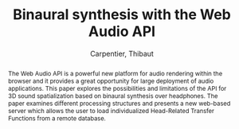 --- 
title: "Binaural synthesis with the Web Audio API" 
abstract: "The Web Audio API is a powerful new platform for audio rendering within the browser and it provides a great opportunity for large deployment of audio applications. This paper explores the possibilities and limitations of the API for 3D sound spatialization based on binaural synthesis over headphones. The paper examines different processing structures and presents a new web-based server which allows the user to load individualized Head-Related Transfer Functions from a remote database." 
address: "Paris" 
author: "Carpentier, Thibaut"
webAuthor: "Thibaut Carpentier" 
booktitle: "Proceedings of the International Web Audio Conference" 
editor: "Goldszmidt, Samuel and Schnell, Norbert and Saiz, Victor and Matuszewski, Benjamin" 
month: "Proceedings of the International Web Audio Conference"
pages: "undefined" 
publisher: "IRCAM" 
series: "WAC '15"
type: "Poster"  
year: "2015" 
id: "2015_EA_16" 
tags: year2015
media: none 
pdflink: /_data/papers/pdf/2015/2015_16.pdf
ISSN: 2663-5844
---